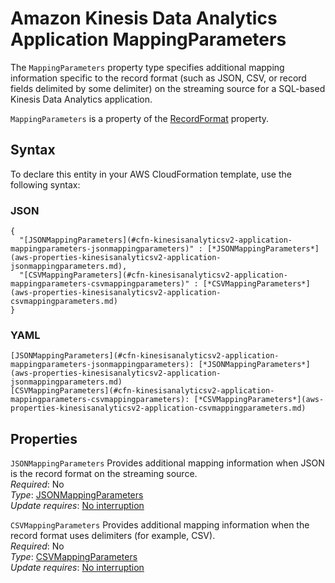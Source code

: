 # Amazon Kinesis Data Analytics Application MappingParameters<a name="aws-properties-kinesisanalyticsv2-application-mappingparameters"></a>

<a name="aws-properties-kinesisanalyticsv2-application-mappingparameters-description"></a>The `MappingParameters` property type specifies additional mapping information specific to the record format \(such as JSON, CSV, or record fields delimited by some delimiter\) on the streaming source for a SQL\-based Kinesis Data Analytics application\.

<a name="aws-properties-kinesisanalyticsv2-application-mappingparameters-inheritance"></a> `MappingParameters` is a property of the [RecordFormat](aws-properties-kinesisanalyticsv2-application-recordformat.md) property\.

## Syntax<a name="aws-properties-kinesisanalyticsv2-application-mappingparameters-syntax"></a>

To declare this entity in your AWS CloudFormation template, use the following syntax:

### JSON<a name="aws-properties-kinesisanalyticsv2-application-mappingparameters-syntax.json"></a>

```
{
  "[JSONMappingParameters](#cfn-kinesisanalyticsv2-application-mappingparameters-jsonmappingparameters)" : [*JSONMappingParameters*](aws-properties-kinesisanalyticsv2-application-jsonmappingparameters.md),
  "[CSVMappingParameters](#cfn-kinesisanalyticsv2-application-mappingparameters-csvmappingparameters)" : [*CSVMappingParameters*](aws-properties-kinesisanalyticsv2-application-csvmappingparameters.md)
}
```

### YAML<a name="aws-properties-kinesisanalyticsv2-application-mappingparameters-syntax.yaml"></a>

```
[JSONMappingParameters](#cfn-kinesisanalyticsv2-application-mappingparameters-jsonmappingparameters): [*JSONMappingParameters*](aws-properties-kinesisanalyticsv2-application-jsonmappingparameters.md)
[CSVMappingParameters](#cfn-kinesisanalyticsv2-application-mappingparameters-csvmappingparameters): [*CSVMappingParameters*](aws-properties-kinesisanalyticsv2-application-csvmappingparameters.md)
```

## Properties<a name="aws-properties-kinesisanalyticsv2-application-mappingparameters-properties"></a>

`JSONMappingParameters`  <a name="cfn-kinesisanalyticsv2-application-mappingparameters-jsonmappingparameters"></a>
Provides additional mapping information when JSON is the record format on the streaming source\.   
 *Required*: No  
 *Type*: [JSONMappingParameters](aws-properties-kinesisanalyticsv2-application-jsonmappingparameters.md)  
 *Update requires*: [No interruption](using-cfn-updating-stacks-update-behaviors.md#update-no-interrupt) 

`CSVMappingParameters`  <a name="cfn-kinesisanalyticsv2-application-mappingparameters-csvmappingparameters"></a>
Provides additional mapping information when the record format uses delimiters \(for example, CSV\)\.  
 *Required*: No  
 *Type*: [CSVMappingParameters](aws-properties-kinesisanalyticsv2-application-csvmappingparameters.md)  
 *Update requires*: [No interruption](using-cfn-updating-stacks-update-behaviors.md#update-no-interrupt) 